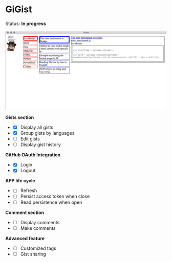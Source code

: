 # GiGist

Status: **In progress**


![Screenshot](./screenshot.png)


**Gists section**
- - [x] Display all gists
- - [x] Group gists by languages
- - [ ] Edit gists
- - [ ] Display gist history

**GitHub OAuth Integration**
- - [x] Login
- - [x] Logout

**APP life cycle**
- - [ ] Refresh
- - [ ] Persist access token when close
- - [ ] Read persistence when open

**Comment section**
- - [ ] Display comments
- - [ ] Make comments

**Advanced feature**
- - [ ] Customized tags
- - [ ] Gist sharing
